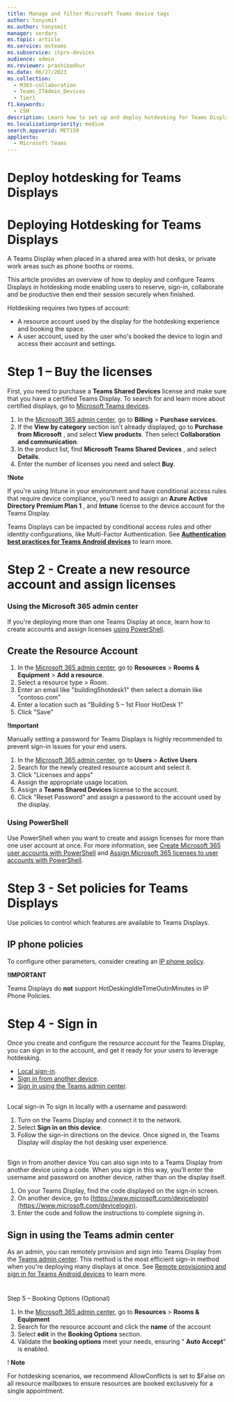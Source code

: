 ```yaml
---
title: Manage and filter Microsoft Teams device tags
author: tonysmit
ms.author: tonysmit
manager: serdars
ms.topic: article
ms.service: msteams
ms.subservice: itpro-devices
audience: admin
ms.reviewer: prashibadkur
ms.date: 06/27/2023
ms.collection: 
  - M365-collaboration
  - Teams_ITAdmin_Devices
  - Tier1
f1.keywords: 
  - CSH
description: Learn how to set up and deploy hotdesking for Teams Displays.
ms.localizationpriority: medium
search.appverid: MET150
appliesto: 
  - Microsoft Teams
---
```


# Deploy hotdesking for Teams Displays
# Deploying Hotdesking for Teams Displays

A Teams Display when placed in a shared area with hot desks, or private work areas such as phone booths or rooms.

This article provides an overview of how to deploy and configure Teams Displays in hotdesking mode enabling users to reserve, sign-in, collaborate and be productive then end their session securely when finished.

Hotdesking requires two types of account:

- A resource account used by the display for the hotdesking experience and booking the space.
- A user account, used by the user who's booked the device to login and access their account and settings.

# Step 1 – Buy the licenses

First, you need to purchase a  **Teams Shared Devices**  license and make sure that you have a certified Teams Display. To search for and learn more about certified displays, go to [Microsoft Teams devices](https://products.office.com/microsoft-teams/across-devices?ms.url=officecomteamsdevices&rtc=1).

1. In the [Microsoft 365 admin center](https://go.microsoft.com/fwlink/p/?linkid=2024339), go to  **Billing**  \>  **Purchase services**.
2. If the  **View by category**  section isn't already displayed, go to  **Purchase from Microsoft** , and select  **View products**. Then select  **Collaboration and communication**.
3. In the product list, find  **Microsoft Teams Shared Devices** , and select  **Details**.
4. Enter the number of licenses you need and select  **Buy**.

**!Note**

If you're using Intune in your environment and have conditional access rules that require device compliance, you'll need to assign an  **Azure Active Directory Premium Plan 1** , and  **Intune**  license to the device account for the Teams Display.

Teams Displays can be impacted by conditional access rules and other identity configurations, like Multi-Factor Authentication. See [**Authentication best practices for Teams Android devices**](https://learn.microsoft.com/en-us/microsoftteams/devices/authentication-best-practices-for-android-devices) to learn more.

# Step 2 - Create a new resource account and assign licenses

### Using the Microsoft 365 admin center

If you're deploying more than one Teams Display at once, learn how to create accounts and assign licenses [using PowerShell](https://learn.microsoft.com/en-us/microsoftteams/set-up-common-area-phones#using-powershell).

## Create the Resource Account

1. In the [Microsoft 365 admin center](https://go.microsoft.com/fwlink/p/?linkid=2024339), go to  **Resources**  \>  **Rooms & Equipment**  \>  **Add a resource**.
2. Select a resource type \> Room.
3. Enter an email like "building5hotdesk1" then select a domain like "contoso.com"
4. Enter a location such as "Building 5 – 1st Floor HotDesk 1"
5. Click "Save"

**!Important**

Manually setting a password for Teams Displays is highly recommended to prevent sign-in issues for your end users.

1. In the [Microsoft 365 admin center](https://go.microsoft.com/fwlink/p/?linkid=2024339), go to  **Users**  \>  **Active Users**
2. Search for the newly created resource account and select it.
3. Click "Licenses and apps"
4. Assign the appropriate usage location.
5. Assign a **Teams Shared Devices**  license to the account.
6. Click "Reset Password" and assign a password to the account used by the display.

### Using PowerShell

Use PowerShell when you want to create and assign licenses for more than one user account at once. For more information, see [Create Microsoft 365 user accounts with PowerShell](https://learn.microsoft.com/en-us/microsoft-365/enterprise/create-user-accounts-with-microsoft-365-powershell?view=o365-worldwide&preserve-view=true) and [Assign Microsoft 365 licenses to user accounts with PowerShell](https://learn.microsoft.com/en-us/microsoft-365/enterprise/assign-licenses-to-user-accounts-with-microsoft-365-powershell?view=o365-worldwide&preserve-view=true).

# Step 3 - Set policies for Teams Displays

Use policies to control which features are available to Teams Displays.

## IP phone policies

To configure other parameters, consider creating an [IP phone policy](https://learn.microsoft.com/en-us/powershell/module/skype/new-csteamsipphonepolicy).

**!IMPORTANT**

Teams Displays do **not** support HotDeskingIdleTimeOutinMinutes in IP Phone Policies.

# Step 4 - Sign in

Once you create and configure the resource account for the Teams Display, you can sign in to the account, and get it ready for your users to leverage hotdesking.

- [Local sign-in](https://learn.microsoft.com/en-us/microsoftteams/set-up-common-area-phones#local-sign-in).
- [Sign in from another device](https://learn.microsoft.com/en-us/microsoftteams/set-up-common-area-phones#sign-in-from-another-device).
- [Sign in using the Teams admin center](https://learn.microsoft.com/en-us/microsoftteams/set-up-common-area-phones#sign-in-using-the-teams-admin-center).

##
 Local sign-in
To sign in locally with a username and password:

1. Turn on the Teams Display and connect it to the network.
2. Select  **Sign in on this device**.
3. Follow the sign-in directions on the device. Once signed in, the Teams Display will display the hot desking user experience.

##
 Sign in from another device
You can also sign into to a Teams Display from another device using a code. When you sign in this way, you'll enter the username and password on another device, rather than on the display itself.

1. On your Teams Display, find the code displayed on the sign-in screen.
2. On another device, go to [https://www.microsoft.com/devicelogin](https://www.microsoft.com/devicelogin).
3. Enter the code and follow the instructions to complete signing in.

##

## Sign in using the Teams admin center
As an admin, you can remotely provision and sign into Teams Display from the [Teams admin center](https://go.microsoft.com/fwlink/p/?linkid=2066851). This method is the most efficient sign-in method when you're deploying many displays at once. See [Remote provisioning and sign in for Teams Android devices](https://learn.microsoft.com/en-us/microsoftteams/devices/remote-provision-remote-login) to learn more.

#
 Step 5 – Booking Options (Optional)

  1. In the [Microsoft 365 admin center](https://go.microsoft.com/fwlink/p/?linkid=2024339), go to  **Resources**  \>  **Rooms & Equipment**
  2. Search for the resource account and click the **name** of the account
  3. Select **edit** in the **Booking Options** section.
  4. Validate the **booking options** meet your needs, ensuring " **Auto Accept**" is enabled.

! **Note**

For hotdesking scenarios, we recommend AllowConflicts is set to $False on all resource mailboxes to ensure resources are booked exclusively for a single appointment.